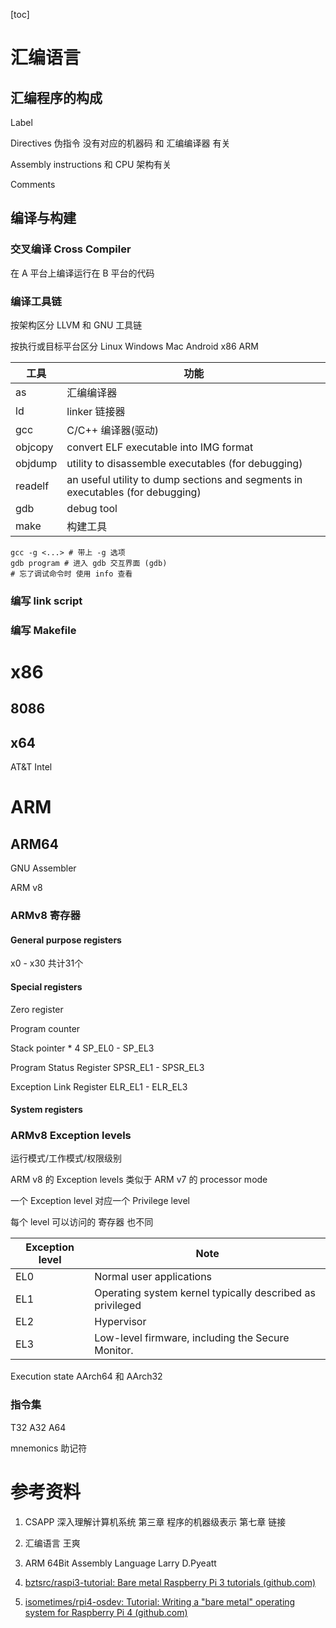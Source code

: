 [toc]

# 汇编语言

## 汇编程序的构成

Label

Directives 伪指令 没有对应的机器码 和 汇编编译器 有关

Assembly instructions 和 CPU 架构有关

Comments 

## 编译与构建

### 交叉编译 Cross Compiler

在 A 平台上编译运行在 B 平台的代码

### 编译工具链

按架构区分   LLVM 和 GNU 工具链

按执行或目标平台区分  Linux Windows Mac Android    x86 ARM

| 工具    | 功能                                                         |
| ------- | ------------------------------------------------------------ |
| as      | 汇编编译器                                                   |
| ld      | linker 链接器                                                |
| gcc     | C/C++ 编译器(驱动)                                           |
| objcopy | convert ELF executable into IMG format                       |
| objdump | utility to disassemble executables (for debugging)           |
| readelf | an useful utility to dump sections and segments in executables (for debugging) |
| gdb     | debug tool                                                   |
| make    | 构建工具                                                     |

```shell
gcc -g <...> # 带上 -g 选项
gdb program # 进入 gdb 交互界面 (gdb)
# 忘了调试命令时 使用 info 查看
```



### 编写 link script

### 编写 Makefile



# x86

## 8086



## x64

AT&T Intel

# ARM

## ARM64

GNU Assembler 

ARM v8

### ARMv8 寄存器

#### General purpose registers

x0 - x30 共计31个

#### Special registers

Zero register

Program counter

Stack pointer * 4 SP_EL0 - SP_EL3

Program Status Register SPSR_EL1 - SPSR_EL3

Exception Link Register  ELR_EL1 - ELR_EL3

#### System registers

### ARMv8 Exception levels

运行模式/工作模式/权限级别

ARM v8 的 Exception levels 类似于 ARM v7 的 processor mode

一个 Exception level 对应一个 Privilege level

每个 level 可以访问的 寄存器 也不同

| Exception level | Note                                                      |
| --------------- | --------------------------------------------------------- |
| EL0             | Normal user applications                                  |
| EL1             | Operating system kernel typically described as privileged |
| EL2             | Hypervisor                                                |
| EL3             | Low-level firmware, including the Secure Monitor.         |

Execution state  AArch64 和 AArch32

### 指令集

T32 A32 A64

mnemonics 助记符

# 参考资料

1. CSAPP 深入理解计算机系统 第三章 程序的机器级表示 第七章 链接

2. 汇编语言 王爽
3. ARM 64Bit Assembly Language   Larry D.Pyeatt
4. [bztsrc/raspi3-tutorial: Bare metal Raspberry Pi 3 tutorials (github.com)](https://github.com/bztsrc/raspi3-tutorial/)
5. [isometimes/rpi4-osdev: Tutorial: Writing a "bare metal" operating system for Raspberry Pi 4 (github.com)](https://github.com/isometimes/rpi4-osdev)

